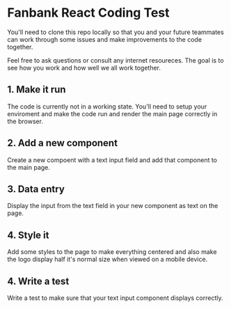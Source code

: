 # Fanbank React Coding Test

You'll need to clone this repo locally so that you and your future teammates can work through some issues and make improvements to the code together.

Feel free to ask questions or consult any internet resoureces. The goal is to see how you work and how well we all work together.

## 1. Make it run

The code is currently not in a working state. You'll need to setup your enviroment and make the code run and render the main page correctly in the browser.

## 2. Add a new component

Create a new compoent with a text input field and add that component to the main page.

## 3. Data entry

Display the input from the text field in your new component as text on the page.

## 4. Style it

Add some styles to the page to make everything centered and also make the logo display half it's normal size when viewed on a mobile device.

## 4. Write a test

Write a test to make sure that your text input component displays correctly.
